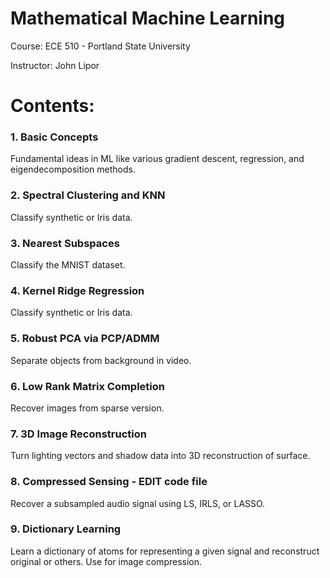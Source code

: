 # Mathematical Machine Learning 
Course: ECE 510 - Portland State University

Instructor: John Lipor

# Contents:
### 1. Basic Concepts
Fundamental ideas in ML like various gradient descent, regression, and eigendecomposition methods. 

### 2. Spectral Clustering and KNN
Classify synthetic or Iris data.

### 3. Nearest Subspaces
Classify the MNIST dataset.

### 4. Kernel Ridge Regression
Classify synthetic or Iris data.

### 5. Robust PCA via PCP/ADMM
Separate objects from background in video.

### 6. Low Rank Matrix Completion
Recover images from sparse version.

### 7. 3D Image Reconstruction
Turn lighting vectors and shadow data into 3D reconstruction of surface.

### 8. Compressed Sensing - EDIT code file
Recover a subsampled audio signal using LS, IRLS, or LASSO. 

### 9. Dictionary Learning
Learn a dictionary of atoms for representing a given signal and reconstruct original or others. Use for image compression.
